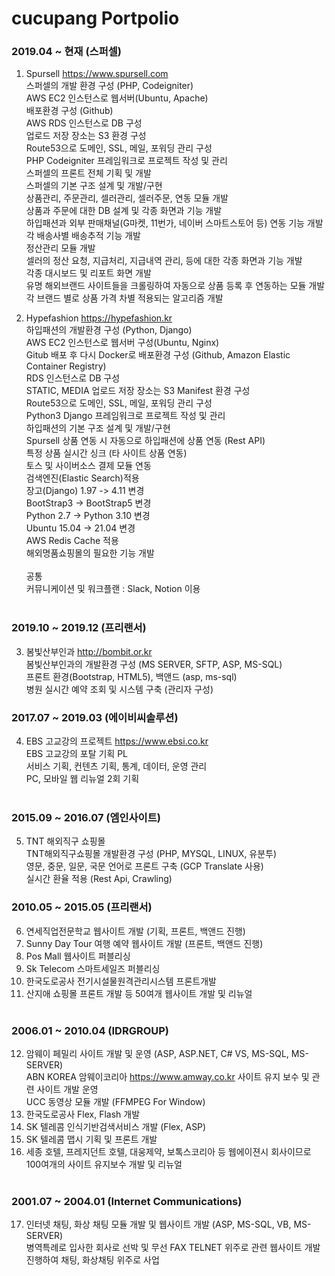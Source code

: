 # cucupang Portpolio

### 2019.04 ~ 현재 (스퍼셀)
1. Spursell https://www.spursell.com<br>
스퍼셀의 개발 환경 구성 (PHP, Codeigniter)<br>
AWS EC2 인스턴스로 웹서버(Ubuntu, Apache)<br> 
배포환경 구성 (Github)<br>
AWS RDS 인스턴스로 DB 구성<br>
업로드 저장 장소는 S3 환경 구성<br>
Route53으로 도메인, SSL, 메일, 포워딩 관리 구성<br>
PHP Codeigniter 프레임워크로 프로젝트 작성 및 관리<br>
스퍼셀의 프론트 전체 기획 및 개발 <br>
스퍼셀의 기본 구조 설계 및 개발/구현<br>
상품관리, 주문관리, 셀러관리, 셀러주문, 연동 모듈 개발<br>
상품과 주문에 대한 DB 설계 및 각종 화면과 기능 개발<br>
하입패션과 외부 판매채널(G마켓, 11번가, 네이버 스마트스토어 등) 연동 기능 개발<br>
각 배송사별 배송추적 기능 개발<br>
정산관리 모듈 개발<br>
셀러의 정산 요청, 지급처리, 지급내역 관리, 등에 대한 각종 화면과 기능 개발<br>
각종 대시보드 및 리포트 화면 개발<br>
유명 해외브랜드 사이트들을 크롤링하여 자동으로 상품 등록 후 연동하는 모듈 개발<br> 
각 브랜드 별로 상품 가격 차별 적용되는 알고리즘 개발<br>

2. Hypefashion https://hypefashion.kr<br>
하입패션의 개발환경 구성 (Python, Django)<br>
AWS EC2 인스턴스로 웹서버 구성(Ubuntu, Nginx)<br>
Gitub 배포 후 다시 Docker로 배포환경 구성 (Github, Amazon Elastic Container Registry)<br>
RDS 인스턴스로 DB 구성<br>
STATIC, MEDIA 업로드 저장 장소는 S3 Manifest 환경 구성<br>
Route53으로 도메인, SSL, 메일, 포워딩 관리 구성<br>
Python3 Django 프레임워크로 프로젝트 작성 및 관리<br>
하입패션의 기본 구조 설계 및 개발/구현<br>
Spursell 상품 연동 시 자동으로 하입패션에 상품 연동 (Rest API)<br>
특정 상품 실시간 싱크 (타 사이트 상품 연동)<br>
토스 및 사이버소스 결제 모듈 연동<br>
검색엔진(Elastic Search)적용<br>
장고(Django) 1.97 -> 4.11 변경<br>
BootStrap3 -> BootStrap5 변경<br>
Python 2.7 -> Python 3.10 변경<br>
Ubuntu 15.04 -> 21.04 변경<br>
AWS Redis Cache 적용<br>
해외명품쇼핑몰의 필요한 기능 개발<br><br>
공통<br>
커뮤니케이션 및 워크플랜 : Slack, Notion 이용<br><br>


### 2019.10 ~ 2019.12 (프리랜서)
3. 봄빛산부인과 http://bombit.or.kr<br>
봄빛산부인과의 개발환경 구성 (MS SERVER, SFTP, ASP, MS-SQL)<br>
프론트 환경(Bootstrap, HTML5), 백앤드 (asp, ms-sql)<br>
병원 실시간 예약 조회 및 시스템 구축 (관리자 구성)<br>

### 2017.07 ~ 2019.03 (에이비씨솔루션)
4. EBS 고교강의 프로젝트 https://www.ebsi.co.kr<br>
EBS 고교강의 포탈 기획 PL<br>
서비스 기획, 컨텐츠 기획, 통계, 데이터, 운영 관리<br>
PC, 모바일 웹 리뉴얼 2회 기획<br><br>

### 2015.09 ~ 2016.07 (엠인사이트)
5. TNT 해외직구 쇼핑몰<br>
TNT해외직구쇼핑몰 개발환경 구성 (PHP, MYSQL, LINUX, 유분투)<br>
영문, 중문, 일문, 국문 언어로 프론트 구축 (GCP Translate 사용)<br>
실시간 환율 적용 (Rest Api, Crawling)<br>

### 2010.05 ~ 2015.05 (프리랜서)
6. 연세직업전문학교 웹사이트 개발 (기획, 프론트, 백앤드 진행)<br>
7. Sunny Day Tour 여행 예약 웹사이트 개발 (프론트, 백앤드 진행)<br>
8. Pos Mall 웹사이트 퍼블리싱 <br>
9. Sk Telecom 스마트세일즈 퍼블리싱<br>
10. 한국도로공사 전기시설물원격관리시스템 프론트개발<br>
11. 산지애 쇼핑몰 프론트 개발 등 50여개 웹사이트 개발 및 리뉴얼<br><br>

### 2006.01 ~ 2010.04 (IDRGROUP)
12. 암웨이 페밀리 사이트 개발 및 운영 (ASP, ASP.NET, C# VS, MS-SQL, MS-SERVER)<br>
ABN KOREA 암웨이코리아 https://www.amway.co.kr 사이트 유지 보수 및 관련 사이트 개발 운영<br>
UCC 동영상 모듈 개발 (FFMPEG For Window)<br>
13. 한국도로공사 Flex, Flash 개발<br>
14. SK 텔레콤 인식기반검색서비스 개발 (Flex, ASP)
15. SK 텔레콤 맵시 기획 및 프론트 개발
16. 세종 호텔, 프레지던트 호텔, 대웅제약, 보톡스코리아 등 웹에이젼시 회사이므로 100여개의 사이트 유지보수 개발 및 리뉴얼<br><br>

### 2001.07 ~ 2004.01 (Internet Communications)
17. 인터넷 채팅, 화상 채팅 모듈 개발 및 웹사이트 개발 (ASP, MS-SQL, VB, MS-SERVER)<br>
병역특례로 입사한 회사로 선박 및 무선 FAX TELNET 위주로 관련 웹사이트 개발 진행하여 채팅, 화상채팅 위주로 사업<br><br>
